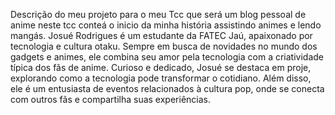 Descrição do meu  projeto para o meu Tcc que será um 
blog pessoal de anime neste tcc conteá o inicio da minha 
história assistindo animes e lendo mangás.
Josué Rodrigues é um estudante da FATEC Jaú, apaixonado 
por tecnologia e cultura otaku. Sempre em busca de 
novidades no mundo dos gadgets e animes, ele combina 
seu amor pela tecnologia com a criatividade típica dos 
fãs de anime. Curioso e dedicado, Josué se destaca em 
proje, explorando como a tecnologia pode 
transformar o cotidiano. Além disso, ele é um entusiasta 
de eventos relacionados à cultura pop, onde se conecta 
com outros fãs e compartilha suas experiências.


